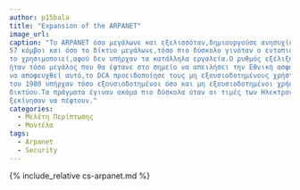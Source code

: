 ```yaml
---
author: p15bala
title: "Expansion of the ARPANET"
image_url: 
caption: "Το ARPANET όσο μεγάλωνε και εξελισσόταν,δημιουργούσε ανησυχίες στο Defense Communication Agency (DCA),ακόμα και αν ακόμα παρέμενε άγνωστο στο ευρύ κοινό.Γύρω στο 1975 υπήρχαν ήδη
57 κόμβοι και όσο το δίκτυο μεγάλωνε,τόσο πιο δύσκολο γινόταν ο εντοπισμός στο ποιος
το χρησιμοποιεί,αφού δεν υπήρχαν τα κατάλληλα εργαλεία.Ο ρυθμός εξέλιξης του δικτύου
ήταν τόσο μεγάλος που θα έφτανε στο σημείο να απειλήσει την Εθνική ασφάλεια.Προκειμένου
να αποφευχθεί αυτό,το DCA προειδοποίησε τους μη εξουσιοδοτημένους χρήστες που χρησιμοποιούσαν το δίκτυο.Αυτό όμως δεν βοήθησε ιδιαίτερα την κατάσταση αφού στις αρχές
του 1980 υπήρχαν τόσο εξουσιοδοτημένοι όσο και μη εξουσιοδοτημένοι χρήστες του 
δικτύου.Τα πράγματα έγιναν ακόμα πιο δύσκολα όταν οι τιμές των Ηλεκτρονικών Υπολογιστών 
ξεκίνησαν να πέφτουν."
categories:
  - Μελέτη Περίπτωσης
  - Μοντέλα
tags:
  - Arpanet
  - Security
---
```


{% include_relative cs-arpanet.md %}

